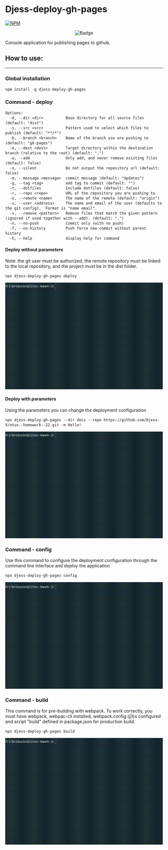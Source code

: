 # Djess-deploy-gh-pages

[![NPM](https://nodei.co/npm/djess-deploy-gh-pages.png)](https://www.npmjs.com/package/djess-deploy-gh-pages)

<p align="center">
<img alt="Badge" src="https://github.com/djess-v/otus--homework--22/actions/workflows/sanity-check.yml/badge.svg" />
</p>

Console application for publishing pages to github.

## How to use:

<hr>

### Global installation

```properties
npm install -g djess-deploy-gh-pages
```

### Command - deploy

```
Options:
  -d, --dir <dir>          Base directory for all source files (default: "dist")
  -s, --src <src>          Pattern used to select which files to publish (default: "**/*")
  -b, --branch <branch>    Name of the branch you are pushing to (default: "gh-pages")
  -e, --dest <dest>        Target directory within the destination branch (relative to the root) (default: ".")
  -a, --add                Only add, and never remove existing files (default: false)
  -x, --silent             Do not output the repository url (default: false)
  -m, --message <message>  commit message (default: "Updates")
  -g, --tag <tag>          add tag to commit (default: "")
  -t, --dotfiles           Include dotfiles (default: false)
  -r, --repo <repo>        URL of the repository you are pushing to
  -o, --remote <name>      The name of the remote (default: "origin")
  -u, --user <address>     The name and email of the user (defaults to the git config).  Format is "name email".
  -v, --remove <pattern>   Remove files that match the given pattern (ignored if used together with --add). (default: ".")
  -n, --no-push            Commit only (with no push)
  -f, --no-history         Push force new commit without parent history
  -h, --help               display help for command
```

#### Deploy without parameters

Note: the git user must be authorized, the remote repository must be linked to the local repository, and the project must be in the dist folder.

```properties
npx djess-deploy-gh-pages deploy
```

<img alt="DeployWithoutParameters" src="./assets/gif/CommandDeployWithoutParams.gif" width="790px" height="340px"/>

#### Deploy with parameters

Using the parameters you can change the deployment configuration

```properties
npx djess-deploy-gh-pages --dir docs --repo https://github.com/Djess-V/otus--homework--22.git -m Hello!
```

<img alt="DeployWithParameters" src="./assets/gif/CommandDeployWithParams.gif" width="790px" height="340px"/>

### Command - config

Use this command to configure the deployment configuration through the command line interface and deploy the application

```properties
npx djess-deploy-gh-pages config
```

<img alt="Config" src="./assets/gif/CommandConfig.gif" width="790px" height="340px"/>

### Command - build

This command is for pre-building with webpack. To work correctly, you must have webpack, webpac-cli installed, webpack.config.(j|t)s configured and script "build" defined in package.json for production build.

```properties
npx djess-deploy-gh-pages build
```

<img alt="Build" src="./assets/gif/CommandBuild.gif" width="790px" height="340px"/>
